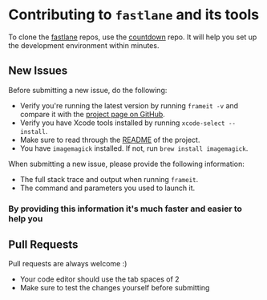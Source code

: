 # Contributing to `fastlane` and its tools

To clone the [fastlane](https://fastlane.tools) repos, use the [countdown](https://github.com/fastlane/countdown) repo. It will help you set up the development environment within minutes.

## New Issues

Before submitting a new issue, do the following:

- Verify you're running the latest version by running `frameit -v` and compare it with the [project page on GitHub](https://github.com/fastlane/fastlane/tree/master/frameit).
- Verify you have Xcode tools installed by running `xcode-select --install`.
- Make sure to read through the [README](https://github.com/fastlane/fastlane/tree/master/frameit) of the project.
- You have `imagemagick` installed. If not, run `brew install imagemagick`.

When submitting a new issue, please provide the following information:

- The full stack trace and output when running `frameit`.
- The command and parameters you used to launch it.

### By providing this information it's much faster and easier to help you


## Pull Requests

Pull requests are always welcome :) 

- Your code editor should use the tab spaces of 2
- Make sure to test the changes yourself before submitting
